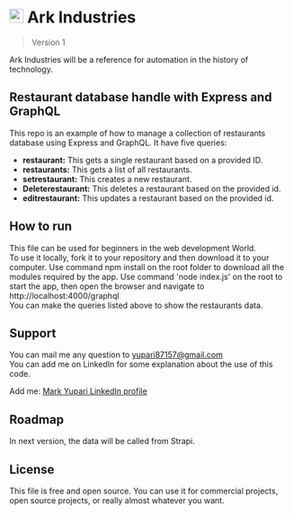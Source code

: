 <h1><img src="./favicon2.ico" alt="personal logo" width=25> Ark Industries</h1>

> Version 1

Ark Industries will be a reference for automation in the history of technology.

## Restaurant database handle with Express and GraphQL

This repo is an example of how to manage a collection of restaurants database using Express and GraphQL. It have five queries:

<ul>
  <li><strong>restaurant:</strong> This gets a single restaurant based on a provided ID.</li>
  <li><strong>restaurants:</strong> This gets a list of all restaurants.</li>
  <li><strong>setrestaurant:</strong> This creates a new restaurant.</li>
  <li><strong>Deleterestaurant:</strong> This deletes a restaurant based on the provided id.</li>
  <li><strong>editrestaurant:</strong> This updates a restaurant based on the provided id.</li>
</ul>

## How to run

This file can be used for beginners in the web development World.  
To use it locally, fork it to your repository and then download it to your computer. Use command npm install on the root folder to download all the modules required by the app. Use command 'node index.js' on the root to start the app, then open the browser and navigate to http://localhost:4000/graphql  
You can make the queries listed above to show the restaurants data.

## Support

You can mail me any question to yupari87157@gmail.com  
You can add me on LinkedIn for some explanation about the use of this code.

<p>Add me: <a href="https://www.linkedin.com/in/markyupariruiz/" target="_blank">Mark Yupari LinkedIn profile</a></p>

## Roadmap

In next version, the data will be called from Strapi.

## License

This file is free and open source. You can use it for commercial projects, open source projects, or really almost whatever you want.
